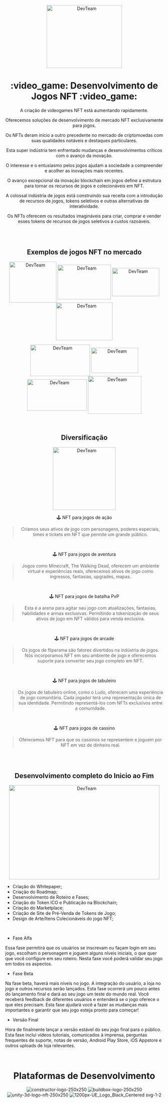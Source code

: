 <div align="center">
<a href="https://github.com/Developer-Team-Organization" target="_blank"><img align="center" alt="DevTeam" height="200" width="240" src="https://user-images.githubusercontent.com/118836061/206054258-88bf3cb9-5d13-46cb-b185-3fc560d91813.gif"></a>

<h1>:video_game:	Desenvolvimento de Jogos NFT :video_game:</h1>

<p>A criação de videogames NFT está aumentando rapidamente.</p>
<p>Oferecemos soluções de desenvolvimento de mercado NFT exclusivamente para jogos.</p>
<p>Os NFTs deram início a outro precedente no mercado de criptomoedas com suas qualidades notáveis e destaques particulares.</p>
<p>Esta super indústria tem enfrentado mudanças e desenvolvimentos críticos com o avanço da inovação.</p>
<p>O interesse e o entusiasmo pelos jogos ajudam a sociedade a compreender e acolher as inovações mais recentes.</p>
<p>O avanço excepcional da inovação blockchain em jogos define a estrutura para tornar os recursos de jogos e colecionáveis ​​em NFT.</p>
<p>A colossal indústria de jogos está construindo sua receita com a introdução de recursos de jogos, tokens seletivos e outras alternativas de interatividade.</p>
<p>Os NFTs oferecem os resultados imagináveis para criar, comprar e vender esses tokens de recursos de jogos seletivos a custos razoáveis.</p>
<br><br>

## Exemplos de jogos NFT no mercado

<a href="https://github.com/Developer-Team-Organization" target="_blank"><img align="center" alt="DevTeam" height="130" width="150" src="https://user-images.githubusercontent.com/118836061/206046603-2718b15b-ac1a-4df2-8635-8b705ec6be42.png"></a>
<a href="https://github.com/Developer-Team-Organization" target="_blank"><img align="center" alt="DevTeam" height="110" width="170" src="https://user-images.githubusercontent.com/118836061/206046658-5975dd10-d980-40e8-9d9e-35193cc6bf32.png"></a>
<a href="https://github.com/Developer-Team-Organization" target="_blank"><img align="center" alt="DevTeam" height="90" width="150" src="https://user-images.githubusercontent.com/118836061/206046661-617de3b5-4bc5-4083-8adf-188f8226c47c.png"></a>
<a href="https://github.com/Developer-Team-Organization" target="_blank"><img align="center" alt="DevTeam" height="120" width="180" src="https://user-images.githubusercontent.com/118836061/206046663-75f33825-41c1-4e0e-aa84-7585c0a4c189.png"></a>

<a href="https://github.com/Developer-Team-Organization" target="_blank"><img align="center" alt="DevTeam" height="100" width="190" src="https://user-images.githubusercontent.com/118836061/206047437-5528980e-ffb2-45d4-bdbe-f1ea952f0036.png"></a>
<a href="https://github.com/Developer-Team-Organization" target="_blank"><img align="center" alt="DevTeam" height="80" width="150" src="https://user-images.githubusercontent.com/118836061/206047439-6897391d-5193-4259-993d-9279e883fffb.png"></a>
<a href="https://github.com/Developer-Team-Organization" target="_blank"><img align="center" alt="DevTeam" height="100" width="190" src="https://user-images.githubusercontent.com/118836061/206047440-8120b37d-cb52-4ad8-9791-9f98342dd393.png"></a>
<a href="https://github.com/Developer-Team-Organization" target="_blank"><img align="center" alt="DevTeam" height="120" width="170" src="https://user-images.githubusercontent.com/118836061/206048534-509f0b51-c0f9-44b7-88ae-7da09606e0a0.png"></a>
<br><br><br>

## Diversificação

<a href="https://github.com/Developer-Team-Organization" target="_blank"><img align="center" alt="DevTeam" height="200" width="200" src="https://user-images.githubusercontent.com/118836061/206052705-17d1e20c-d36a-4808-9fe3-b24b1bb1bca4.gif"></a>


:joystick:	NFT para jogos de ação
> Criamos seus ativos de jogo com personagens, poderes especiais, times e tickets em NFT que permite um grande público. 

<br>

:joystick:	NFT para jogos de aventura
> Jogos como Minecraft, The Walking Dead, oferecem um ambiente virtual e experiências reais, oferecemos ativos de jogo como ingressos, fantasias, upgrades, mapas. 

<br>

:joystick:	NFT para jogos de batalha PvP
> Esta é a arena para agitar seu jogo com atualizações, fantasias, habilidades e armas exclusivas.
> Permitindo a tokenização de seus ativos de jogo em NFT válidos para venda exclusiva. 

<br>

:joystick:	NFT para jogos de arcade 
> Os jogos de fliperama são fatores divertidos na indústria de jogos.
> Nós incorporamos NFT em seu ambiente de jogo e oferecemos suporte para converter seu jogo completo em NFT. 

<br>

:joystick:	NFT para jogos de tabuleiro 
> Os jogos de tabuleiro online, como o Ludo, oferecem uma experiência de jogo comunitária.
> Cada jogador terá uma representação única de sua identidade. 
> Permitindo representá-los com NFTs exclusivos entre a comunidade.

<br>

:joystick:	NFT para jogos de cassino
> Oferecemos NFT para que os cassinos se representem e joguem por NFT em vez de dinheiro real.

<br><br>

## Desenvolvimento completo do Inicio ao Fim

<a href="https://github.com/Developer-Team-Organization" target="_blank"><img align="center" alt="DevTeam" height="300" width="480" src="https://user-images.githubusercontent.com/118836061/206055229-076632b2-8b02-42a5-9a1a-6986fa142d40.png"></a>

</div>

* Criação do Whitepaper;
* Criação do Roadmap;
* Desenvolvimento de Roteiro e Fases;
* Criação do Token ICO e Publicação na Blockchain;
* Criação do Marketplace;
* Criação de Site de Pré-Venda de Tokens de Jogo;
* Design de Arte/Itens Colecionáveis do jogo NFT;

<br>

* Fase Alfa

Essa fase permitirá que os usuários se inscrevam ou façam login em seu jogo, escolham o personagem e joguem alguns níveis iniciais, o que quer que você configure em seu roteiro.
Nesta fase você poderá validar seu jogo em todos os aspectos.

* Fase Beta

Na fase beta, haverá mais níveis no jogo.
A integração do usuário, a loja no jogo e outros recursos serão lançados.
Esta fase ocorrerá um pouco antes do lançamento final e dará ao seu jogo um teste do mundo real.
Você receberá feedback de diferentes usuários e entenderá se o jogo oferece o que eles precisam.
Esta fase ajudará você a fazer as mudanças mais importantes e garantir que seu jogo esteja pronto para começar!

* Versão Final

Hora de finalmente lançar a versão estável do seu jogo final para o público.
Esta fase inclui vídeos tutoriais, comunicados à imprensa, perguntas frequentes de suporte, notas de versão, Android Play Store, iOS Appstore e outros uploads de loja relevantes.

<br>
<div align="center">

# Plataformas de Desenvolvimento

![constructor-logo-250x250](https://user-images.githubusercontent.com/118836061/206049722-d0eb4f5b-6381-4d65-9716-dc0478937a90.png)
![buildbox-logo-250x250](https://user-images.githubusercontent.com/118836061/206049727-365545de-1c63-4de0-9218-33cf4fc180a4.png)
![unity-3d-logo-nft-250x250](https://user-images.githubusercontent.com/118836061/206049728-0d31435f-8ca1-46d5-aa1e-3d37664035cc.png)
![1200px-UE_Logo_Black_Centered svg-1-2](https://user-images.githubusercontent.com/118836061/206049729-1e29f2cc-1bc9-4793-bd57-cda34fa9b986.png)


























































